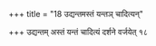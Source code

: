 +++
title = "18 उद्यन्तमस्तं यन्तञ् चादित्यन्"

+++
उद्यन्तम् अस्तं यन्तं चादित्यं दर्शने वर्जयेत् १८